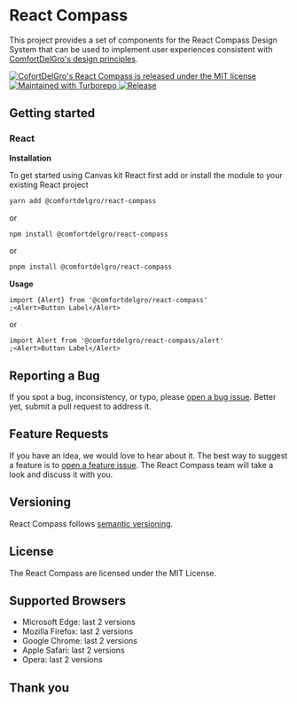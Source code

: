 # React Compass

This project provides a set of components for the React Compass Design System that can be used to
implement user experiences consistent with
[ComfortDelGro's design principles](https://comfortdelgro.github.io/compass-design).

<a href="./LICENSE">
  <img src="https://img.shields.io/badge/license-MIT-blue.svg" alt="CofortDelGro's React Compass is released under the MIT license" />
</a>
<a href="https://turbo.build/">
  <img src="https://img.shields.io/badge/maintained%20with-turbo-cc00ff.svg" alt="Maintained with Turborepo" />
</a>
<a href="https://github.com/comfortdelgro/compass-design/actions/workflows/release.yml">
  <img alt="Release" src="https://github.com/comfortdelgro/compass-design/actions/workflows/release.yml/badge.svg">
</a>

## Getting started

### React

**Installation**

To get started using Canvas kit React first add or install the module to your existing React project

```sh
yarn add @comfortdelgro/react-compass
```

or

```sh
npm install @comfortdelgro/react-compass
```

or

```sh
pnpm install @comfortdelgro/react-compass
```

**Usage**

```tsx
import {Alert} from '@comfortdelgro/react-compass'
;<Alert>Button Label</Alert>
```

or

```tsx
import Alert from '@comfortdelgro/react-compass/alert'
;<Alert>Button Label</Alert>
```

## Reporting a Bug

If you spot a bug, inconsistency, or typo, please
[open a bug issue](https://github.com/comfortdelgro/compass-design/issues/new?labels=bug&template=bug.md).
Better yet, submit a pull request to address it.

## Feature Requests

If you have an idea, we would love to hear about it. The best way to suggest a feature is to
[open a feature issue](https://github.com/comfortdelgro/compass-design/issues/new?labels=feature&template=feature.md).
The React Compass team will take a look and discuss it with you.

## Versioning

React Compass follows [semantic versioning](https://semver.org/).

## License

The React Compass are licensed under the MIT License.

## Supported Browsers

- Microsoft Edge: last 2 versions
- Mozilla Firefox: last 2 versions
- Google Chrome: last 2 versions
- Apple Safari: last 2 versions
- Opera: last 2 versions

## Thank you
